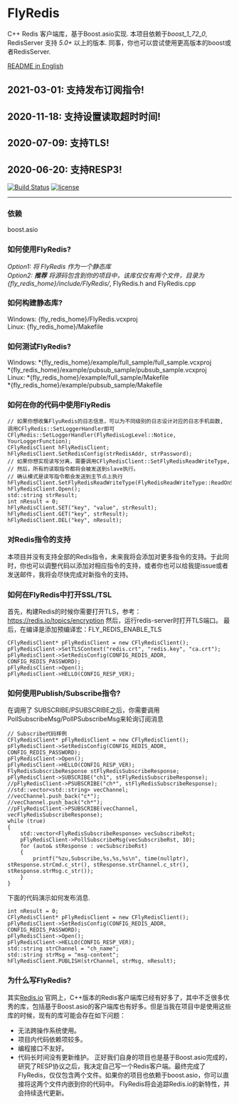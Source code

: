 # FlyRedis
C++ Redis 客户端库，基于Boost.asio实现.
本项目依赖于*boost_1_72_0*, RedisServer 支持 *5.0+* 以上的版本. 同事，你也可以尝试使用更高版本的boost或者RedisServer.

[README in English](https://github.com/icerlion/FlyRedis/blob/master/README.md) 

## 2021-03-01: 支持发布订阅指令!
## 2020-11-18: 支持设置读取超时时间!
## 2020-07-09: 支持TLS!
## 2020-06-20: 支持RESP3! 


[![Build Status](https://travis-ci.com/icerlion/FlyRedis.svg?branch=master)](https://travis-ci.com/icerlion/FlyRedis)
[![license](https://img.shields.io/github/license/icerlion/FlyRedis.svg)](https://github.com/icerlion/FlyRedis/blob/master/LICENSE)

****

### 依赖
boost.asio

### 如何使用FlyRedis?

*Option1: 将 FlyRedis 作为一个静态库*  
*Option2: ___推荐___ 将源码包含到你的项目中，该库仅仅有两个文件，目录为{fly_redis_home}/include/FlyRedis/*, FlyRedis.h and FlyRedis.cpp  

### 如何构建静态库?
Windows: {fly_redis_home}/FlyRedis.vcxproj    
Linux: {fly_redis_home}/Makefile    

### 如何测试FlyRedis?
Windows: 
*{fly_redis_home}/example/full_sample/full_sample.vcxproj  
*{fly_redis_home}/example/pubsub_sample/pubsub_sample.vcxproj  
Linux: 
*{fly_redis_home}/example/full_sample/Makefile  
*{fly_redis_home}/example/pubsub_sample/Makefile  

### 如何在你的代码中使用FlyRedis

```
// 如果你想收集FlyuRedis的日志信息，可以为不同级别的日志设计对应的日志手机函数, 调用CFlyRedis::SetLoggerHandler即可
CFlyRedis::SetLoggerHandler(FlyRedisLogLevel::Notice, YourLoggerFunction);
CFlyRedisClient hFlyRedisClient;
hFlyRedisClient.SetRedisConfig(strRedisAddr, strPassword);
// 如果你想实现读写分离，需要调用CFlyRedisClient::SetFlyRedisReadWriteType, 
// 然后，所有的读取指令都将会被发送到slave执行。
// 确认模式是读写指令都会发送到主节点上执行
hFlyRedisClient.SetFlyRedisReadWriteType(FlyRedisReadWriteType::ReadOnSlaveWriteOnMaster);
hFlyRedisClient.Open();
std::string strResult;
int nResult = 0;
hFlyRedisClient.SET("key", "value", strResult);
hFlyRedisClient.GET("key", strResult);
hFlyRedisClient.DEL("key", nResult);
```

### 对Redis指令的支持

本项目并没有支持全部的Redis指令，未来我将会添加对更多指令的支持。于此同时，你也可以调整代码以添加对相应指令的支持，或者你也可以给我提issue或者发送邮件，我将会尽快完成对新指令的支持。

### 如何在FlyRedis中打开SSL/TSL

首先，构建Redis的时候你需要打开TLS，参考：https://redis.io/topics/encryption
然后，运行redis-server时打开TLS端口。
最后，在编译是添加预编译宏：FLY_REDIS_ENABLE_TLS
```
CFlyRedisClient* pFlyRedisClient = new CFlyRedisClient();
pFlyRedisClient->SetTLSContext("redis.crt", "redis.key", "ca.crt");
pFlyRedisClient->SetRedisConfig(CONFIG_REDIS_ADDR, CONFIG_REDIS_PASSWORD);
pFlyRedisClient->Open();
pFlyRedisClient->HELLO(CONFIG_RESP_VER);
```

### 如何使用Publish/Subscribe指令?

在调用了 SUBSCRIBE/PSUBSCRIBE之后，你需要调用 PollSubscribeMsg/PollPSubscribeMsg来轮询订阅消息
```
// Subscribe代码样例
CFlyRedisClient* pFlyRedisClient = new CFlyRedisClient();
pFlyRedisClient->SetRedisConfig(CONFIG_REDIS_ADDR, CONFIG_REDIS_PASSWORD);
pFlyRedisClient->Open();
pFlyRedisClient->HELLO(CONFIG_RESP_VER);
FlyRedisSubscribeResponse stFlyRedisSubscribeResponse;
pFlyRedisClient->SUBSCRIBE("ch1", stFlyRedisSubscribeResponse);
//pFlyRedisClient->PSUBSCRIBE("ch*", stFlyRedisSubscribeResponse);
//std::vector<std::string> vecChannel;
//vecChannel.push_back("c*");
//vecChannel.push_back("ch*");
//pFlyRedisClient->PSUBSCRIBE(vecChannel, vecFlyRedisSubscribeResponse);
while (true)
{
    std::vector<FlyRedisSubscribeResponse> vecSubscribeRst;
    pFlyRedisClient->PollSubscribeMsg(vecSubscribeRst, 10);
    for (auto& stResponse : vecSubscribeRst)
    {
        printf("%zu,Subscribe,%s,%s,%s\n", time(nullptr), stResponse.strCmd.c_str(), stResponse.strChannel.c_str(), stResponse.strMsg.c_str());
    }
}
```
下面的代码演示如何发布消息.
```
int nResult = 0;
CFlyRedisClient* pFlyRedisClient = new CFlyRedisClient();
pFlyRedisClient->SetRedisConfig(CONFIG_REDIS_ADDR, CONFIG_REDIS_PASSWORD);
pFlyRedisClient->Open();
pFlyRedisClient->HELLO(CONFIG_RESP_VER);
std::string strChannel = "ch_name";
std::string strMsg = "msg-content";
hFlyRedisClient.PUBLISH(strChannel, strMsg, nResult);
```

### 为什么写FlyRedis?
其实[Redis.io](https://redis.io/clients#c-plus-plus) 官网上，C++版本的Redis客户端库已经有好多了，其中不乏很多优秀的库，包括基于Boost.asio的客户端库也有好多。但是当我在项目中是使用这些库的时候，现有的库可能会存在如下问题：
* 无法跨操作系统使用。
* 项目内代码依赖项较多。
* 编程接口不友好。
* 代码长时间没有更新维护。
正好我们自身的项目也是基于Boost.asio完成的，研究了RESP协议之后，我决定自己写一个Redis客户端。最终完成了FlyRedis，仅仅包含两个文件。如果你的项目也依赖于boost.asio，你可以直接将这两个文件内嵌到你的代码中。
FlyRedis将会追踪Redis.io的新特性，并会持续迭代更新。